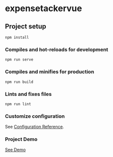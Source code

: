 # expensetackervue

## Project setup

```npm
npm install
```

### Compiles and hot-reloads for development

```npm
npm run serve
```

### Compiles and minifies for production

```npm
npm run build
```

### Lints and fixes files

```npm
npm run lint
```

### Customize configuration

See [Configuration Reference](https://cli.vuejs.org/config/).

### Project Demo

[See Demo](https://expense-tracker-vue-67.surge.sh/)
